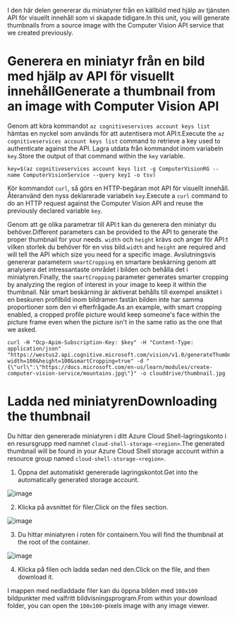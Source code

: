 <span data-ttu-id="2cb1f-101">I den här delen genererar du miniatyrer från en källbild med hjälp av tjänsten API för visuellt innehåll som vi skapade tidigare.</span><span class="sxs-lookup"><span data-stu-id="2cb1f-101">In this unit, you will generate thumbnails from a source image with the Computer Vision API service that we created previously.</span></span>

# <a name="generate-a-thumbnail-from-an-image-with-computer-vision-api"></a><span data-ttu-id="2cb1f-102">Generera en miniatyr från en bild med hjälp av API för visuellt innehåll</span><span class="sxs-lookup"><span data-stu-id="2cb1f-102">Generate a thumbnail from an image with Computer Vision API</span></span>

<span data-ttu-id="2cb1f-103">Genom att köra kommandot `az cognitiveservices account keys list` hämtas en nyckel som används för att autentisera mot API:t.</span><span class="sxs-lookup"><span data-stu-id="2cb1f-103">Execute the `az cognitiveservices account keys list` command to retrieve a key used to authenticate against the API.</span></span> <span data-ttu-id="2cb1f-104">Lagra utdata från kommandot inom variabeln `key`.</span><span class="sxs-lookup"><span data-stu-id="2cb1f-104">Store the output of that command within the `key` variable.</span></span>

```azurecli
key=$(az cognitiveservices account keys list -g ComputerVisionRG --name ComputerVisionService --query key1 -o tsv)
```

<span data-ttu-id="2cb1f-105">Kör kommandot `curl`, så görs en HTTP-begäran mot API för visuellt innehåll. Återanvänd den nyss deklarerade variabeln `key`.</span><span class="sxs-lookup"><span data-stu-id="2cb1f-105">Execute a `curl` command to do an HTTP request against the Computer Vision API and reuse the previously declared variable `key`.</span></span>

<span data-ttu-id="2cb1f-106">Genom att ge olika parametrar till API:t kan du generera den miniatyr du behöver.</span><span class="sxs-lookup"><span data-stu-id="2cb1f-106">Different parameters can be provided to the API to generate the proper thumbnail for your needs.</span></span> <span data-ttu-id="2cb1f-107">`width` och `height` krävs och anger för API:t vilken storlek du behöver för en viss bild.</span><span class="sxs-lookup"><span data-stu-id="2cb1f-107">`width` and `height` are required and will tell the API which size you need for a specific image.</span></span> <span data-ttu-id="2cb1f-108">Avslutningsvis genererar parametern `smartCropping` en smartare beskärning genom att analysera det intressantaste området i bilden och behålla det i miniatyren.</span><span class="sxs-lookup"><span data-stu-id="2cb1f-108">Finally, the `smartCropping` parameter generates smarter cropping by analyzing the region of interest in your image to keep it within the thumbnail.</span></span> <span data-ttu-id="2cb1f-109">När smart beskärning är aktiverat behålls till exempel ansiktet i en beskuren profilbild inom bildramen fastän bilden inte har samma proportioner som den vi efterfrågade.</span><span class="sxs-lookup"><span data-stu-id="2cb1f-109">As an example, with smart cropping enabled, a cropped profile picture would keep someone's face within the picture frame even when the picture isn't in the same ratio as the one that we asked.</span></span>

```azurecli
curl -H "Ocp-Apim-Subscription-Key: $key" -H "Content-Type: application/json" "https://westus2.api.cognitive.microsoft.com/vision/v1.0/generateThumbnail?width=100&height=100&smartCropping=true" -d "{\"url\":\"https://docs.microsoft.com/en-us/learn/modules/create-computer-vision-service/mountains.jpg\"}" -o clouddrive/thumbnail.jpg
```

# <a name="downloading-the-thumbnail"></a><span data-ttu-id="2cb1f-110">Ladda ned miniatyren</span><span class="sxs-lookup"><span data-stu-id="2cb1f-110">Downloading the thumbnail</span></span>

<span data-ttu-id="2cb1f-111">Du hittar den genererade miniatyren i ditt Azure Cloud Shell-lagringskonto i en resursgrupp med namnet `cloud-shell-storage-<region>`.</span><span class="sxs-lookup"><span data-stu-id="2cb1f-111">The generated thumbnail will be found in your Azure Cloud Shell storage account within a resource group named `cloud-shell-storage-<region>`.</span></span>

1. <span data-ttu-id="2cb1f-112">Öppna det automatiskt genererade lagringskontot.</span><span class="sxs-lookup"><span data-stu-id="2cb1f-112">Get into the automatically generated storage account.</span></span>

![image](../images/storage-account.png)

2. <span data-ttu-id="2cb1f-114">Klicka på avsnittet för filer.</span><span class="sxs-lookup"><span data-stu-id="2cb1f-114">Click on the files section.</span></span>

![image](../images/storage-account-click-on-files.png)

3. <span data-ttu-id="2cb1f-116">Du hittar miniatyren i roten för containern.</span><span class="sxs-lookup"><span data-stu-id="2cb1f-116">You will find the thumbnail at the root of the container.</span></span>

![image](../images/storage-account-thumbnail.png)

4. <span data-ttu-id="2cb1f-118">Klicka på filen och ladda sedan ned den.</span><span class="sxs-lookup"><span data-stu-id="2cb1f-118">Click on the file, and then download it.</span></span>

<span data-ttu-id="2cb1f-119">I mappen med nedladdade filer kan du öppna bilden med `100x100` bildpunkter med valfritt bildvisningsprogram.</span><span class="sxs-lookup"><span data-stu-id="2cb1f-119">From within your download folder, you can open the `100x100`-pixels image with any image viewer.</span></span>
